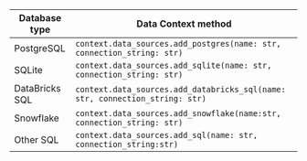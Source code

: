 | Database type    | Data Context method                                                          |
|------------------|------------------------------------------------------------------------------|
| PostgreSQL       | `context.data_sources.add_postgres(name: str, connection_string: str)`       |
| SQLite | `context.data_sources.add_sqlite(name: str, connection_string: str)`         |
| DataBricks SQL   | `context.data_sources.add_databricks_sql(name: str, connection_string: str)` |
| Snowflake        | `context.data_sources.add_snowflake(name:str, connection_string: str)`       |
| Other SQL        | `context.data_sources.add_sql(name: str, connection_string:str)`             |
